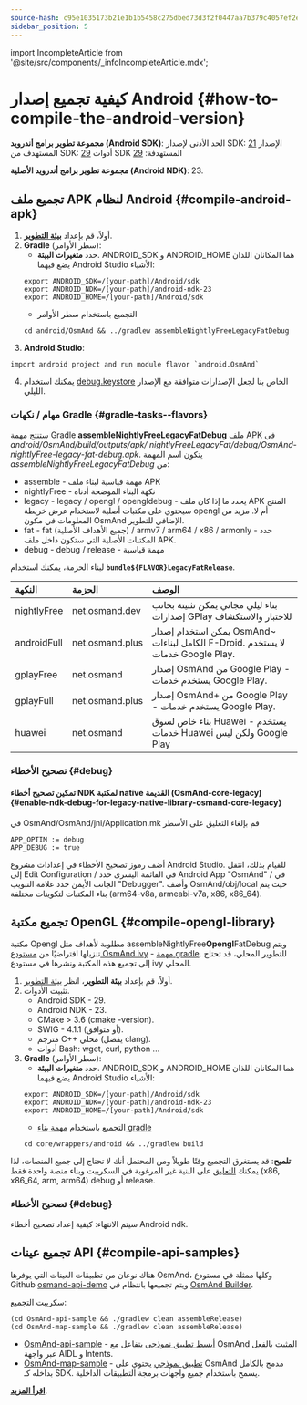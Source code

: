 ```yaml
---
source-hash: c95e1035173b21e1b1b5458c275dbed73d3f2f0447aa7b379c4057ef2e86720b
sidebar_position: 5
---
```

import IncompleteArticle from '@site/src/components/_infoIncompleteArticle.mdx';

# كيفية تجميع إصدار Android {#how-to-compile-the-android-version}


**مجموعة تطوير برامج أندرويد (Android SDK)**:
الحد الأدنى لإصدار SDK: [21](https://github.com/osmandapp/OsmAnd/blob/master/OsmAnd/build.gradle#L38)
الإصدار المستهدف من SDK: [29](https://github.com/osmandapp/OsmAnd/blob/master/OsmAnd/build-common.gradle#L6)
أدوات SDK المستهدفة: [29](https://github.com/osmandapp/OsmAnd/blob/master/OsmAnd/build-common.gradle#L6)

**مجموعة تطوير برامج أندرويد الأصلية (Android NDK)**: 23.


## تجميع ملف APK لنظام Android {#compile-android-apk}
1. أولاً، قم بإعداد **[بيئة التطوير](setup-the-dev-environment.md)**.
2. **Gradle** (سطر الأوامر):
    -  حدد  **متغيرات البيئة**.   ANDROID_SDK و ANDROID_HOME هما المكانان اللذان يضع فيهما Android Studio الأشياء:
    ```
    export ANDROID_SDK=/[your-path]/Android/sdk
    export ANDROID_NDK=/[your-path]/android-ndk-23
    export ANDROID_HOME=/[your-path]/Android/sdk
    ```
    - التجميع باستخدام سطر الأوامر
    ```
    cd android/OsmAnd && ../gradlew assembleNightlyFreeLegacyFatDebug
    ```
3. **Android Studio**:
 ```
 import android project and run module flavor `android.OsmAnd`
 ```
4. يمكنك استخدام [debug.keystore](https://github.com/osmandapp/Osmand/tree/master/keystores) الخاص بنا لجعل الإصدارات متوافقة مع الإصدار الليلي.


### مهام / نكهات Gradle {#gradle-tasks--flavors}

ستنتج مهمة Gradle **assembleNightlyFreeLegacyFatDebug** ملف APK في *android/OsmAnd/build/outputs/apk/* *nightlyFreeLegacyFat/debug/OsmAnd-nightlyFree-legacy-fat-debug.apk*. يتكون اسم المهمة *assembleNightlyFreeLegacyFatDebug* من:
- assemble - مهمة قياسية لبناء ملف APK
- nightlyFree - نكهة البناء الموضحة أدناه
- legacy - legacy / opengl / opengldebug - يحدد ما إذا كان ملف APK المنتج سيحتوي على مكتبات أصلية لاستخدام عرض خريطة opengl أم لا. مزيد من المعلومات في مكون OsmAnd الإضافي للتطوير.
- fat - fat (جميع الأهداف الأصلية) / armv7 / arm64 / x86 / armonly - حدد المكتبات الأصلية التي ستكون داخل ملف APK.
- debug - debug / release - مهمة قياسية

لبناء الحزمة، يمكنك استخدام **`bundle${FLAVOR}LegacyFatRelease`**.


| النكهة | الحزمة | الوصف
|:--------|:---------------|:---------------|
| nightlyFree | net.osmand.dev | بناء ليلي مجاني يمكن تثبيته بجانب إصدارات GPlay للاختبار والاستكشاف
| androidFull | net.osmand.plus | يمكن استخدام إصدار OsmAnd~ الكامل لبناءات F-Droid. لا يستخدم خدمات Google Play.
| gplayFree | net.osmand | إصدار OsmAnd من Google Play - يستخدم خدمات Google Play.
| gplayFull | net.osmand.plus | إصدار OsmAnd+ من Google Play - يستخدم خدمات Google Play.
| huawei | net.osmand | بناء خاص لسوق Huawei - يستخدم خدمات Huawei ولكن ليس Google Play

### تصحيح الأخطاء {#debug}

#### تمكين تصحيح أخطاء NDK لمكتبة native القديمة (OsmAnd-core-legacy) {#enable-ndk-debug-for-legacy-native-library-osmand-core-legacy}

في OsmAnd/OsmAnd/jni/Application.mk قم بإلغاء التعليق على الأسطر
```
APP_OPTIM := debug
APP_DEBUG := true
```
أضف رموز تصحيح الأخطاء في إعدادات مشروع Android Studio. للقيام بذلك، انتقل إلى Edit Configuration / في القائمة اليسرى حدد Android App "OsmAnd" / في الجانب الأيمن حدد علامة التبويب "Debugger". وأضف OsmAnd/obj/local حيث يتم بناء المكتبات لتكوينات مختلفة (arm64-v8a, armeabi-v7a, x86, x86_64).


## تجميع مكتبة OpenGL {#compile-opengl-library}

مكتبة Opengl مطلوبة لأهداف مثل assembleNightlyFree**Opengl**FatDebug ويتم تنزيلها افتراضيًا من [مستودع OsmAnd ivy](https://builder.osmand.net/ivy/net.osmand/) - [مهمة gradle](https://github.com/osmandapp/OsmAnd/blob/master/OsmAnd/build.gradle#L187). للتطوير المحلي، قد تحتاج إلى تجميع هذه المكتبة ونشرها في مستودع ivy المحلي.

1. أولاً، قم بإعداد **بيئة التطوير**، انظر [بيئة التطوير](./setup-the-dev-environment).
2. تثبيت الأدوات.
    - Android SDK - 29.
    - Android NDK - 23.
    - CMake > 3.6 (cmake -version).
    - SWIG - 4.1.1 (أو متوافق).
    - مترجم C++ محلي (يفضل clang).
    - أدوات Bash: wget, curl, python ...
3. **Gradle** (سطر الأوامر):
    -  حدد  **متغيرات البيئة**.   ANDROID_SDK و ANDROID_HOME هما المكانان اللذان يضع فيهما Android Studio الأشياء:
    ```
    export ANDROID_SDK=/[your-path]/Android/sdk
    export ANDROID_NDK=/[your-path]/android-ndk-23
    export ANDROID_HOME=/[your-path]/Android/sdk
    ```
    - التجميع باستخدام [مهمة بناء gradle](https://github.com/osmandapp/OsmAnd-core/blob/master/wrappers/android/build.gradle)
    ```
    cd core/wrappers/android && ../gradlew build
    ```
    
**تلميح**: قد يستغرق التجميع وقتًا طويلاً ومن المحتمل أنك لا تحتاج إلى جميع المنصات، لذا يمكنك [التعليق](https://github.com/osmandapp/OsmAnd-core/blob/master/wrappers/android/build.sh#L64) على البنية غير المرغوبة في السكريبت وبناء منصة واحدة فقط (x86, x86_64, arm, arm64) debug أو release.

### تصحيح الأخطاء {#debug}

سيتم الانتهاء: كيفية إعداد تصحيح أخطاء Android ndk.

## تجميع عينات API {#compile-api-samples}
<IncompleteArticle/>

هناك نوعان من تطبيقات العينات التي يوفرها OsmAnd، وكلها ممثلة في مستودع Github [osmand-api-demo](https://github.com/osmandapp/osmand-api-demo) ويتم تجميعها بانتظام في [OsmAnd Builder](https://builder.osmand.net:8080/view/OsmAnd%20Builds/job/OsmAnd-API-demo/).

سكريبت التجميع:
```
(cd OsmAnd-api-sample && ./gradlew clean assembleRelease)
(cd OsmAnd-map-sample && ./gradlew clean assembleRelease)
```

- [OsmAnd-api-sample](https://github.com/osmandapp/osmand-api-demo/tree/master/OsmAnd-api-sample) - [أبسط تطبيق نموذجي](https://download.osmand.net/latest-night-build/OsmAnd-api-sample.apk) يتفاعل مع OsmAnd المثبت بالفعل عبر واجهة AIDL و Intents.
- [OsmAnd-map-sample](https://github.com/osmandapp/osmand-api-demo/tree/master/OsmAnd-map-sample) - [تطبيق نموذجي](https://download.osmand.net/latest-night-build/OsmAnd-map-sample.apk) يحتوي على OsmAnd مدمج بالكامل بداخله كـ SDK. يسمح باستخدام جميع واجهات برمجة التطبيقات الداخلية.

**[اقرأ المزيد](../osmand-api-sdk/index.md)**.